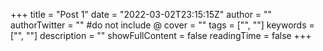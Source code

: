 +++
title = "Post 1"
date = "2022-03-02T23:15:15Z"
author = ""
authorTwitter = "" #do not include @
cover = ""
tags = ["", ""]
keywords = ["", ""]
description = ""
showFullContent = false
readingTime = false
+++
